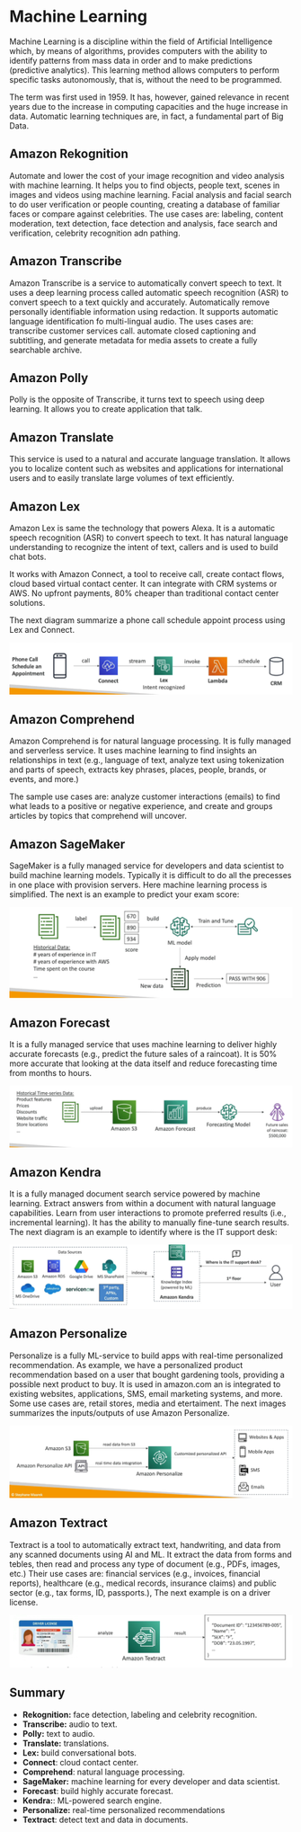 Machine Learning
================

Machine Learning is a discipline within the field of Artificial Intelligence which, by means of algorithms, provides computers with the ability to identify patterns from mass data in order and to make predictions (predictive analytics). This learning method allows computers to perform specific tasks autonomously, that is, without the need to be programmed.

The term was first used in 1959. It has, however, gained relevance in recent years due to the increase in computing capacities and the huge increase in data. Automatic learning techniques are, in fact, a fundamental part of Big Data.

Amazon Rekognition
------------------

Automate and lower the cost of your image recognition and video analysis with machine learning. It helps you to find objects, people text, scenes in images and videos using machine learning. Facial analysis and facial search to do user verification or people counting, creating a database of familiar faces or compare against celebrities. The use cases are: labeling, content moderation, text detection, face detection and analysis, face search and verification, celebrity recognition adn pathing.

Amazon Transcribe
-----------------

Amazon Transcribe is a service to automatically convert speech to text. It uses a deep learning process called automatic speech recognition (ASR) to convert speech to a text quickly and accurately. Automatically remove personally identifiable information using redaction. It supports automatic language identification fo multi-lingual audio. The uses cases are: transcribe customer services call. automate closed captioning and subtitling, and generate metadata for media assets to create a fully searchable archive.

Amazon Polly
------------

Polly is the opposite of Transcribe, it turns text to speech using deep learning. It allows you to create application that talk.

Amazon Translate
----------------

This service is used to a natural and accurate language translation. It allows you to localize content such as websites and applications for international users and to easily translate large volumes of text efficiently.

Amazon Lex
----------

Amazon Lex is same the technology that powers Alexa. It is a automatic speech recognition (ASR) to convert speech to text. It has natural language understanding to recognize the intent of text, callers and is used to build chat bots.

It works with Amazon Connect, a tool to receive call, create contact flows, cloud based virtual contact center. It can integrate with CRM systems or AWS. No upfront payments, 80% cheaper than traditional contact center solutions.

The next diagram summarize a phone call schedule appoint process using Lex and Connect.

![Lex and Connect](../assets/images/14A-lex-and-connect.png)

Amazon Comprehend
-----------------

Amazon Comprehend is for natural language processing. It is fully managed and serverless service. It uses machine learning to find insights an relationships in text (e.g., language of text, analyze text using tokenization and parts of speech, extracts key phrases, places, people, brands, or events, and more.)

The sample use cases are: analyze customer interactions (emails) to find what leads to a positive or negative experience, and create and groups articles by topics that comprehend will uncover.

Amazon SageMaker
----------------

SageMaker is a fully managed service for developers and data scientist to build machine learning models. Typically it is difficult to do all the precesses in one place with provision servers. Here machine learning process is simplified. The next is an example to predict your exam score:

![SageMaker](../assets/images/14B-sagemaker.png)

Amazon Forecast
---------------

It is a fully managed service that uses machine learning to deliver highly accurate forecasts (e.g., predict the future sales of a raincoat). It is 50% more accurate that looking at the data itself and reduce forecasting time from months to hours.

![Forecast](../assets/images/14C-forecast.png)

Amazon Kendra
-------------

It is a fully managed document search service powered by machine learning. Extract answers from within a  document with natural language capabilities. Learn from  user interactions to promote  preferred results (i.e., incremental learning). It has the ability to manually fine-tune search results. The next diagram is an example to identify where is the IT support desk:

![Kendra](../assets/images/14D-kendra.png)

Amazon Personalize
------------------

Personalize is a fully ML-service to build apps with real-time personalized recommendation. As example, we have a personalized product recommendation based on a user that bought gardening tools, providing a possible next product to buy. It is used in amazon.com an is integrated to existing websites, applications, SMS, email marketing systems, and more. Some use cases are, retail stores, media and etertaiment. The next images summarizes the inputs/outputs of use Amazon Personalize.

![Personalize](../assets/images/14E-personalize.png)

Amazon Textract
---------------

Textract is a tool to automatically extract text, handwriting, and data from any scanned documents using AI and ML. It extract the data from forms and tebles, then read and process any type of document (e.g., PDFs, images, etc.) Their use cases are: financial services (e.g., invoices, financial reports), healthcare (e.g., medical records, insurance claims) and public sector (e.g., tax forms, ID, passports.), The next example is on a driver license.

![Textract](../assets/images/14F-textract.png)

Summary
-------

- **Rekognition:** face detection, labeling and celebrity recognition.
- **Transcribe:** audio to text.
- **Polly:** text to audio.
- **Translate:** translations.
- **Lex:** build conversational bots.
- **Connect**: cloud contact center.
- **Comprehend**: natural language processing.
- **SageMaker:** machine learning for every developer and data scientist.
- **Forecast**: build highly accurate forecast.
- **Kendra:**: ML-powered search engine.
- **Personalize:** real-time personalized recommendations
- **Textract**: detect text and data in documents.
